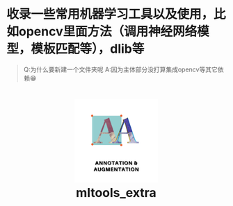 # 收录一些常用机器学习工具以及使用，比如opencv里面方法（调用神经网络模型，模板匹配等），dlib等
> Q:为什么要新建一个文件夹呢
> A:因为主体部分没打算集成opencv等其它依赖😁

<h1 align="center">
  <img src="../mltools_viewer/assets/icon/icon.png" height="192" width="192"><br/>mltools_extra
</h1>